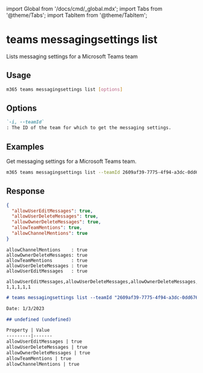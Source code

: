 <!-- DISCLAIMER: All secrets, passwords, and sensitive values in this document are examples only and not real credentials. -->
import Global from '/docs/cmd/_global.mdx';
import Tabs from '@theme/Tabs';
import TabItem from '@theme/TabItem';

# teams messagingsettings list

Lists messaging settings for a Microsoft Teams team

## Usage

```sh
m365 teams messagingsettings list [options]
```

## Options

```md definition-list
`-i, --teamId`
: The ID of the team for which to get the messaging settings.
```

<Global />

## Examples

Get messaging settings for a Microsoft Teams team.

```sh
m365 teams messagingsettings list --teamId 2609af39-7775-4f94-a3dc-0dd67657e900
```

## Response

<Tabs>
  <TabItem value="JSON">

  ``` json
  {
    "allowUserEditMessages": true,
    "allowUserDeleteMessages": true,
    "allowOwnerDeleteMessages": true,
    "allowTeamMentions": true,
    "allowChannelMentions": true
  }
  ```

  </TabItem>
  <TabItem value="Text">

  ``` text
  allowChannelMentions    : true
  allowOwnerDeleteMessages: true
  allowTeamMentions       : true
  allowUserDeleteMessages : true
  allowUserEditMessages   : true
  ```

  </TabItem>
  <TabItem value="CSV">

  ``` text
  allowUserEditMessages,allowUserDeleteMessages,allowOwnerDeleteMessages,allowTeamMentions,allowChannelMentions
  1,1,1,1,1
  ```

  </TabItem>
  <TabItem value="Markdown">

  ```md
  # teams messagingsettings list --teamId "2609af39-7775-4f94-a3dc-0dd67657e900"

  Date: 1/3/2023

  ## undefined (undefined)

  Property | Value
  ---------|-------
  allowUserEditMessages | true
  allowUserDeleteMessages | true
  allowOwnerDeleteMessages | true
  allowTeamMentions | true
  allowChannelMentions | true
  ```

  </TabItem>
</Tabs>
